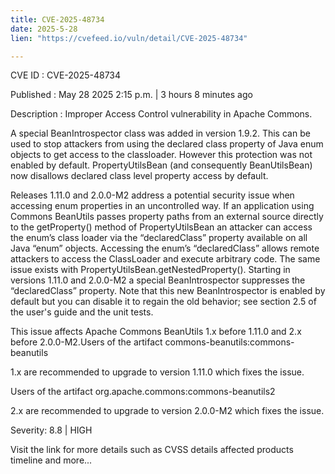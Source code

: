 ```yaml
---
title: CVE-2025-48734
date: 2025-5-28
lien: "https://cvefeed.io/vuln/detail/CVE-2025-48734"

---
```


CVE ID : CVE-2025-48734

Published :  May 28
2025
2:15 p.m. | 3 hours
8 minutes ago

Description : Improper Access Control vulnerability in Apache Commons.



A special BeanIntrospector class was added in version 1.9.2. This can be used to stop attackers from using the declared class property of Java enum objects to get access to the classloader. However this protection was not enabled by default. PropertyUtilsBean (and consequently BeanUtilsBean) now disallows declared class level property access by default.





Releases 1.11.0 and 2.0.0-M2 address a potential security issue when accessing enum properties in an uncontrolled way. If an application using Commons BeanUtils passes property paths from an external source directly to the getProperty() method of PropertyUtilsBean
an attacker can access the enum’s class loader via the “declaredClass” property available on all Java “enum” objects. Accessing the enum’s “declaredClass” allows remote attackers to access the ClassLoader and execute arbitrary code. The same issue exists with PropertyUtilsBean.getNestedProperty().
Starting in versions 1.11.0 and 2.0.0-M2 a special BeanIntrospector suppresses the “declaredClass” property. Note that this new BeanIntrospector is enabled by default
but you can disable it to regain the old behavior; see section 2.5 of the user's guide and the unit tests.

This issue affects Apache Commons BeanUtils 1.x before 1.11.0
and 2.x before 2.0.0-M2.Users of the artifact commons-beanutils:commons-beanutils

 1.x are recommended to upgrade to version 1.11.0
which fixes the issue.


Users of the artifact org.apache.commons:commons-beanutils2

 2.x are recommended to upgrade to version 2.0.0-M2
which fixes the issue.

Severity: 8.8 | HIGH

Visit the link for more details
such as CVSS details
affected products
timeline
and more...
